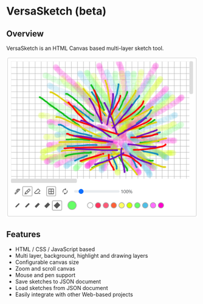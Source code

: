 # VersaSketch (beta)
## Overview
VersaSketch is an HTML Canvas based multi-layer sketch tool.

![VersaSketch Screenshot](doc/screenshots/screenshot1.png "VersaSketch")

## Features
- HTML / CSS / JavaScript based
- Multi layer, background, highlight and drawing layers
- Configurable canvas size
- Zoom and scroll canvas
- Mouse and pen support
- Save sketches to JSON document
- Load sketches from JSON document
- Easily integrate with other Web-based projects

